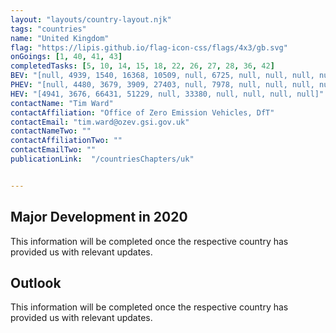 ```yaml
---
layout: "layouts/country-layout.njk"
tags: "countries"
name: "United Kingdom"
flag: "https://lipis.github.io/flag-icon-css/flags/4x3/gb.svg"
onGoings: [1, 40, 41, 43]
completedTasks: [5, 10, 14, 15, 18, 22, 26, 27, 28, 36, 42]
BEV: "[null, 4939, 1540, 16368, 10509, null, 6725, null, null, null, null]"
PHEV: "[null, 4480, 3679, 3909, 27403, null, 7978, null, null, null, null]"
HEV: "[4941, 3676, 66431, 51229, null, 33380, null, null, null, null]"
contactName: "Tim Ward"
contactAffiliation: "Office of Zero Emission Vehicles, DfT"
contactEmail: "tim.ward@ozev.gsi.gov.uk"
contactNameTwo: ""
contactAffiliationTwo: ""
contactEmailTwo: ""
publicationLink:  "/countriesChapters/uk"


---
```


## Major Development in 2020
This information will be completed once the respective country has provided us with relevant updates. 

## Outlook
This information will be completed once the respective country has provided us with relevant updates. 
